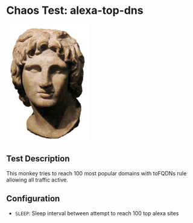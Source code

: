 # Chaos Test: alexa-top-dns

![](https://github.com/cilium/chaos-monkeys/raw/master/monkeys/alexa-top-dns/.img/alexa-top-dns.jpg)

## Test Description

This monkey tries to reach 100 most popular domains with toFQDNs rule allowing
all traffic active.

## Configuration

* `SLEEP`: Sleep interval between attempt to reach 100 top alexa sites
